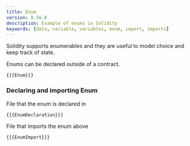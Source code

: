 ```yaml
---
title: Enum
version: 0.56.0
description: Example of enums in Solidity
keywords: [data, variable, variables, enum, import, imports]
---
```


Solidity supports enumerables and they are useful to model choice and keep track of state.

Enums can be declared outside of a contract.

```solidity
{{{Enum}}}
```

### Declaring and importing Enum

File that the enum is declared in

```solidity
{{{EnumDeclaration}}}
```

File that imports the enum above

```solidity
{{{EnumImport}}}
```
